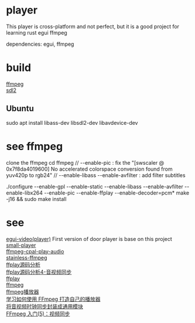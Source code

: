# player
   This player is cross-platform and not perfect, but it is a good project for learning rust egui ffmpeg  

dependencies: egui, ffmpeg    

# build
[ffmpeg](https://github.com/zmwangx/rust-ffmpeg/wiki/Notes-on-building)  
[sdl2](https://github.com/Rust-SDL2/rust-sdl2)  

## Ubuntu
sudo apt install libass-dev libsdl2-dev libavdevice-dev

# see ffmpeg 
clone the ffmpeg
cd ffmpeg
// --enable-pic : fix the "[swscaler @ 0x7f8da4019600] No accelerated colorspace conversion found from yuv420p to rgb24"
// --enable-libass --enable-avfilter : add filter subtitles

./configure --enable-gpl --enable-static --enable-libass --enable-avfilter --enable-libx264 --enable-pic --enable-ffplay --enable-decoder=pcm*
make -j16 && sudo make install

# see
[egui-video(player)](https://github.com/n00kii/egui-video)   First version of door player is base on this project   
[small-player](https://github.com/imxood/small-player)   
[ffmpeg-cpal-play-audio](https://github.com/dceddia/ffmpeg-cpal-play-audio/blob/main/src/main.rs#L53)  
[stainless-ffmpeg](https://github.com/nomalab/stainless-ffmpeg/blob/master/examples/play.rs)  
[ffplay源码分析](https://www.cnblogs.com/leisure_chn/p/10301215.html)  
[ffplay源码分析4-音视频同步](https://www.cnblogs.com/leisure_chn/p/10307089.html)  
[ffplay](https://ffmpeg.org/ffplay.html)  
[ffmpeg](https://ffmpeg.org/)  
[ffmpeg播放器](https://www.cnblogs.com/leisure_chn/p/10047035.html)  
[学习如何使用 FFmpeg 打造自己的播放器](https://cloud.tencent.com/developer/article/1940943)  
[将音视频时钟同步封装成通用模块](https://blog.csdn.net/u013113678/article/details/126898738)  
[FFmpeg 入门(5)：视频同步](https://www.samirchen.com/ffmpeg-tutorial-5/)  

